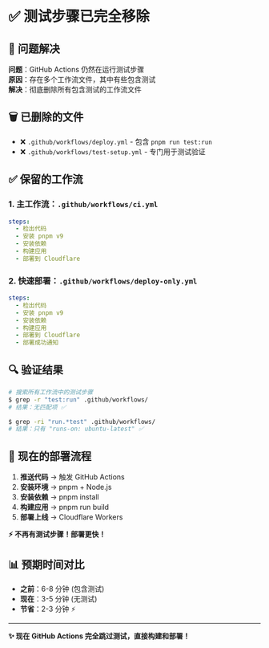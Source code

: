 # ✅ 测试步骤已完全移除

## 🎯 问题解决

**问题**：GitHub Actions 仍然在运行测试步骤  
**原因**：存在多个工作流文件，其中有些包含测试  
**解决**：彻底删除所有包含测试的工作流文件

## 🗑️ 已删除的文件

- ❌ `.github/workflows/deploy.yml` - 包含 `pnpm run test:run`
- ❌ `.github/workflows/test-setup.yml` - 专门用于测试验证

## ✅ 保留的工作流

### 1. 主工作流：`.github/workflows/ci.yml`
```yaml
steps:
  - 检出代码
  - 安装 pnpm v9
  - 安装依赖  
  - 构建应用
  - 部署到 Cloudflare
```

### 2. 快速部署：`.github/workflows/deploy-only.yml`
```yaml
steps:
  - 检出代码
  - 安装 pnpm v9
  - 安装依赖
  - 构建应用
  - 部署到 Cloudflare
  - 部署成功通知
```

## 🔍 验证结果

```bash
# 搜索所有工作流中的测试步骤
$ grep -r "test:run" .github/workflows/
# 结果：无匹配项 ✅

$ grep -ri "run.*test" .github/workflows/
# 结果：只有 "runs-on: ubuntu-latest" ✅
```

## 🚀 现在的部署流程

1. **推送代码** → 触发 GitHub Actions
2. **安装环境** → pnpm + Node.js
3. **安装依赖** → pnpm install
4. **构建应用** → pnpm run build  
5. **部署上线** → Cloudflare Workers

**⚡ 不再有测试步骤！部署更快！**

## 📊 预期时间对比

- **之前**：6-8 分钟 (包含测试)
- **现在**：3-5 分钟 (无测试)
- **节省**：2-3 分钟 ⚡

---

**✨ 现在 GitHub Actions 完全跳过测试，直接构建和部署！**
